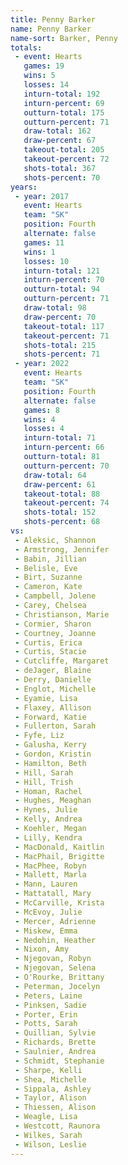 ```yaml
---
title: Penny Barker
name: Penny Barker
name-sort: Barker, Penny
totals:
 - event: Hearts
   games: 19
   wins: 5
   losses: 14
   inturn-total: 192
   inturn-percent: 69
   outturn-total: 175
   outturn-percent: 71
   draw-total: 162
   draw-percent: 67
   takeout-total: 205
   takeout-percent: 72
   shots-total: 367
   shots-percent: 70
years:
 - year: 2017
   event: Hearts
   team: "SK"
   position: Fourth
   alternate: false
   games: 11
   wins: 1
   losses: 10
   inturn-total: 121
   inturn-percent: 70
   outturn-total: 94
   outturn-percent: 71
   draw-total: 98
   draw-percent: 70
   takeout-total: 117
   takeout-percent: 71
   shots-total: 215
   shots-percent: 71
 - year: 2022
   event: Hearts
   team: "SK"
   position: Fourth
   alternate: false
   games: 8
   wins: 4
   losses: 4
   inturn-total: 71
   inturn-percent: 66
   outturn-total: 81
   outturn-percent: 70
   draw-total: 64
   draw-percent: 61
   takeout-total: 88
   takeout-percent: 74
   shots-total: 152
   shots-percent: 68
vs:
 - Aleksic, Shannon
 - Armstrong, Jennifer
 - Babin, Jillian
 - Belisle, Eve
 - Birt, Suzanne
 - Cameron, Kate
 - Campbell, Jolene
 - Carey, Chelsea
 - Christianson, Marie
 - Cormier, Sharon
 - Courtney, Joanne
 - Curtis, Erica
 - Curtis, Stacie
 - Cutcliffe, Margaret
 - deJager, Blaine
 - Derry, Danielle
 - Englot, Michelle
 - Eyamie, Lisa
 - Flaxey, Allison
 - Forward, Katie
 - Fullerton, Sarah
 - Fyfe, Liz
 - Galusha, Kerry
 - Gordon, Kristin
 - Hamilton, Beth
 - Hill, Sarah
 - Hill, Trish
 - Homan, Rachel
 - Hughes, Meaghan
 - Hynes, Julie
 - Kelly, Andrea
 - Koehler, Megan
 - Lilly, Kendra
 - MacDonald, Kaitlin
 - MacPhail, Brigitte
 - MacPhee, Robyn
 - Mallett, Marla
 - Mann, Lauren
 - Mattatall, Mary
 - McCarville, Krista
 - McEvoy, Julie
 - Mercer, Adrienne
 - Miskew, Emma
 - Nedohin, Heather
 - Nixon, Amy
 - Njegovan, Robyn
 - Njegovan, Selena
 - O'Rourke, Brittany
 - Peterman, Jocelyn
 - Peters, Laine
 - Pinksen, Sadie
 - Porter, Erin
 - Potts, Sarah
 - Quillian, Sylvie
 - Richards, Brette
 - Saulnier, Andrea
 - Schmidt, Stephanie
 - Sharpe, Kelli
 - Shea, Michelle
 - Sippala, Ashley
 - Taylor, Alison
 - Thiessen, Alison
 - Weagle, Lisa
 - Westcott, Raunora
 - Wilkes, Sarah
 - Wilson, Leslie
---
```

